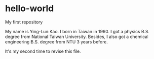 # hello-world
My first repository

My name is Ying-Lun Kao. I born in Taiwan in 1990. I got a physics B.S. degree from National Taiwan University. Besides, I also got a chemical engineering B.S. degree from NTU 3 years before. 

It's my second time to revise this file.
